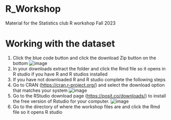 # R_Workshop
Material for the Statistics club R workshop Fall 2023
# Working with the dataset
1. Click the blue code button and click the download Zip button on the bottom
![image](https://github.com/KKonuru/R_Workshop/assets/87139729/fe6a8e38-bb62-41c3-9bfb-c7706f4f15a5)
2. In your downloads extract the folder and click the Rmd file so it opens in R studio if you have R and R studios installed
3. If you have not downloaded R and R studio complete the following steps
4. Go to CRAN (https://cran.r-project.org/) and select the download option that matches your system
![image](https://github.com/KKonuru/R_Workshop/assets/87139729/7c2442f8-6de0-4236-8335-c1bbd8ce07ab)
5. Go to the RStudio download page (https://posit.co/downloads/) to install the free version of Rstudio for your computer.
![image](https://github.com/KKonuru/R_Workshop/assets/87139729/2e7ccf16-b273-4d60-a545-3127fcf34c77)
6. Go to the directory of where the workshop files are and click the Rmd file so it opens R studio
